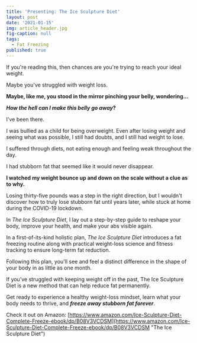 ```yaml
---
title: 'Presenting: The Ice Sculpture Diet'
layout: post
date: '2021-01-15'
img: article_header.jpg
fig-caption: null
tags:
  - Fat Freezing
published: true
---
```

If you're reading this, then chances are you're trying to reach your ideal weight. 

Maybe you've struggled with weight loss. 

<strong>Maybe, like me, you stood in the mirror pinching your belly, wondering...

<em>How the hell can I make this belly go away</em>?</strong>

I've been there. 

I was bullied as a child for being overweight. Even after losing weight and seeing what was possible, I still had doubts, and I still had weight to lose. 

I suffered through diets, not eating enough and feeling weak throughout the day. 

I had stubborn fat that seemed like it would never disappear. 

<strong>I watched my weight bounce up and down on the scale without a clue as to why.</strong>

Losing thirty-five pounds was a step in the right direction, but I wouldn't discover how to truly lose stubborn fat until years later, while stuck at home during the COVID-19 lockdown.

 

In <em>The Ice Sculpture Diet</em>, I lay out a step-by-step guide to reshape your body, improve your health, and make your abs visible again.  

 

In a first-of-its-kind holistic plan, _The Ice Sculpture Diet_ introduces a fat freezing routine along with practical weight-loss science and fitness tracking to ensure long-term fat reduction.  

 

Following this plan, you'll see and feel a distinct difference in the shape of your body in as little as one month.  

 

If you’ve struggled with keeping weight off in the past, The Ice Sculpture Diet is a new method that can help reduce fat permanently.   

 

Get ready to experience a healthy weight-loss mindset, learn what your body needs to thrive, and **_freeze away stubborn fat forever_**.

Check it out on Amazon: 
[https://www.amazon.com/Ice-Sculpture-Diet-Complete-Freeze-ebook/dp/B08V3VCDSM](https://www.amazon.com/Ice-Sculpture-Diet-Complete-Freeze-ebook/dp/B08V3VCDSM "The Ice Sculpture Diet")
